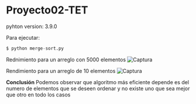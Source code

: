 # Proyecto02-TET

pyhton version: 3.9.0

Para ejecutar:
```python
$ python merge-sort.py
```

Rednimiento para un arreglo con 5000 elementos
![Captura](https://user-images.githubusercontent.com/11285528/97112351-cda38400-16b1-11eb-994b-cf98d4d424e0.PNG)

Rendimiento para un arreglo de 10 elementos
![Captura](https://user-images.githubusercontent.com/11285528/97112561-f5471c00-16b2-11eb-9a40-16261e318a62.PNG)

**Conclusión**
Podemos observar que algoritmo más eficiente depende es del numero de elementos que se deseen ordenar y no existe uno que sea mejor que otro en todo los casos
